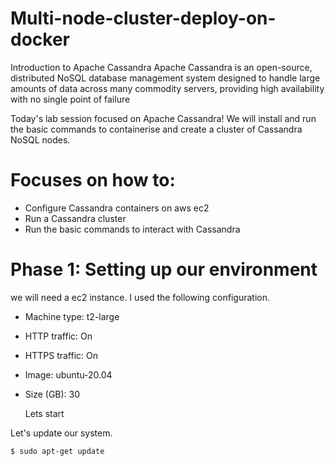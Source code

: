 # Multi-node-cluster-deploy-on-docker

Introduction to Apache Cassandra
Apache Cassandra is an open-source, distributed NoSQL database management system designed to handle large amounts of data across many commodity servers,
providing high availability with no single point of failure

Today's lab session focused on Apache Cassandra! We will install and run the basic commands to containerise and create a cluster of Cassandra NoSQL nodes.

# Focuses on how to:
* Configure Cassandra containers on aws ec2
* Run a Cassandra cluster
* Run the basic commands to interact with Cassandra

# Phase 1: Setting up our environment
we will need a ec2 instance. I used the following configuration.
* Machine type: t2-large
* HTTP traffic: On
* HTTPS traffic: On
* Image: ubuntu-20.04
* Size (GB): 30

  Lets start

Let's update our system.

```bash
$ sudo apt-get update
